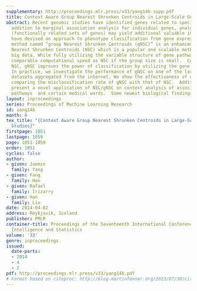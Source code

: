 ```yaml
---
supplementary: http://proceedings.mlr.press/v33/yang14b-supp.pdf
title: Context Aware Group Nearest Shrunken Centroids in Large-Scale Genomic Studies
abstract: Recent genomic studies have identified genes related to specific phenotypes.  In
  addition to marginal association analysis for individual genes, analyzing gene pathways
  (functionally related sets of genes) may yield additional valuable insights.  We
  have devised an approach to phenotype classification from gene expression profiling.  Our
  method named “group Nearest Shrunken Centroids (gNSC)” is an enhancement of the
  Nearest Shrunken Centroids (NSC) which is a popular and scalable method to analyze
  big data. While fully utilizing the variable structure of gene pathways, gNSC shares
  comparable computational speed as NSC if the group size is small.  Comparing with
  NSC, gNSC improves the power of classification by utilizing the gene pathway information.
  In practice, we investigate the performance of gNSC on one of the largest microarray
  datasets aggregated from the internet. We show the effectiveness of our method by
  comparing the misclassification rate of gNSC with that of NSC.  Additionally, we
  present a novel application of NSC/gNSC on context analysis of association between
  pathways  and certain medical words.  Some newest biological findings are rediscovered.
layout: inproceedings
series: Proceedings of Machine Learning Research
id: yang14b
month: 0
tex_title: "{Context Aware Group Nearest Shrunken Centroids in Large-Scale Genomic
  Studies}"
firstpage: 1051
lastpage: 1059
page: 1051-1059
order: 1051
cycles: false
author:
- given: Juemin
  family: Yang
- given: Fang
  family: Han
- given: Rafael
  family: Irizarry
- given: Han
  family: Liu
date: 2014-04-02
address: Reykjavik, Iceland
publisher: PMLR
container-title: Proceedings of the Seventeenth International Conference on Artificial
  Intelligence and Statistics
volume: '33'
genre: inproceedings
issued:
  date-parts:
  - 2014
  - 4
  - 2
pdf: http://proceedings.mlr.press/v33/yang14b.pdf
# Format based on citeproc: http://blog.martinfenner.org/2013/07/30/citeproc-yaml-for-bibliographies/
---
```

